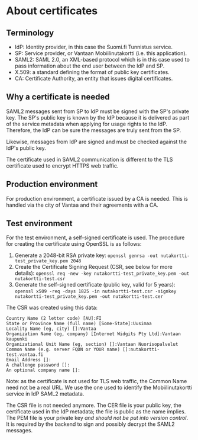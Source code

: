 # About certificates

## Terminology

* IdP: Identity provider, in this case the Suomi.fi Tunnistus service.
* SP: Service provider, or Vantaan Mobiilinutakortti (i.e. this application).
* SAML2: SAML 2.0, an XML-based protocol which is in this case used to pass information about the end user between the IdP and SP.
* X.509: a standard defining the format of public key certificates.
* CA: Certificate Authority, an entity that issues digital certificates.

## Why a certificate is needed

SAML2 messages sent from SP to IdP must be signed with the SP's private key. The SP's public key is known by the IdP because it is delivered as part of the service metadata when applying for usage rights to the IdP. Therefore, the IdP can be sure the messages are truly sent from the SP.

Likewise, messages from IdP are signed and must be checked against the IdP's public key.

The certificate used in SAML2 communication is different to the TLS certificate used to encrypt HTTPS web traffic.

## Production environment

For production environment, a certificate issued by a CA is needed. This is handled via the city of Vantaa and their agreements with a CA.

## Test environment

For the test environment, a self-signed certificate is used. The procedure for creating the certificate using OpenSSL is as follows:

1. Generate a 2048-bit RSA private key: `openssl genrsa -out nutakortti-test_private_key.pem 2048`
2. Create the Certificate Signing Request (CSR, see below for more details): `openssl req -new -key nutakortti-test_private_key.pem -out nutakortti-test.csr`
3. Generate the self-signed certificate (public key, valid for 5 years): `openssl x509 -req -days 1825 -in nutakortti-test.csr -signkey nutakortti-test_private_key.pem -out nutakortti-test.cer`

The CSR was created using this data:

    Country Name (2 letter code) [AU]:FI
    State or Province Name (full name) [Some-State]:Uusimaa
    Locality Name (eg, city) []:Vantaa
    Organization Name (eg, company) [Internet Widgits Pty Ltd]:Vantaan kaupunki
    Organizational Unit Name (eg, section) []:Vantaan Nuorisopalvelut
    Common Name (e.g. server FQDN or YOUR name) []:nutakortti-test.vantaa.fi
    Email Address []:
    A challenge password []:
    An optional company name []:

Note: as the certificate is not used for TLS web traffic, the Common Name need not be a real URL. We use the one used to identify the Mobiilinutakortti service in IdP SAML2 metadata.

The CSR file is not needed anymore. The CER file is your public key, the certificate used in the IdP metadata; the file is public as the name implies. The PEM file is your private key *and should not be put into version control*. It is required by the backend to sign and possibly decrypt the SAML2 messages.
